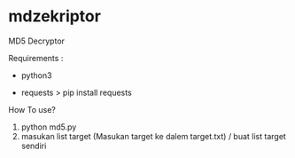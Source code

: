 # mdzekriptor
MD5 Decryptor

Requirements :
- python3

- requests  > pip install requests

How To use?

1. python md5.py 
2. masukan list target (Masukan target ke dalem target.txt) / buat list target sendiri



